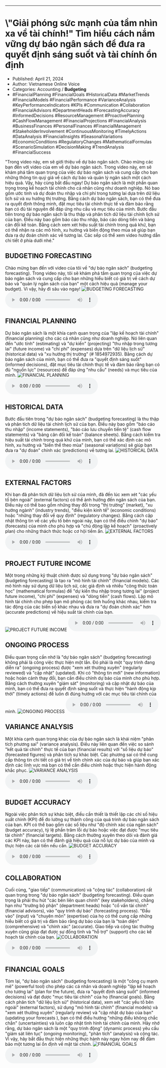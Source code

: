 
---

# \\"Giải phóng sức mạnh của tầm nhìn xa về tài chính!\" Tìm hiểu cách nắm vững dự báo ngân sách để đưa ra quyết định sáng suốt và tài chính ổn định

- Published: April 21, 2024
- Author: Vietnamese Online Voice
- Categories: Accounting / **Budgeting**
- #FinancialPlanning #FinancialGoals #HistoricalData #MarketTrends #FinancialModels #FinancialPerformance #VarianceAnalysis #KeyPerformanceIndicators #KPIs #Communication #Collaboration #FinancialAdvisors #DepartmentHeads #ForecastingAccuracy #InformedDecisions #ResourceManagement #ProactivePlanning #CashFlowManagement #FinancialProjections #FinancialAnalysis #BusinessFinances #PersonalFinances #FinancialManagement #StakeholderInvolvement #ContinuousMonitoring #TimelyActions #DataAnalysis #FinancialInsights #SeasonalVariations #EconomicConditions #RegulatoryChanges #MathematicalFormulas #ScenarioSimulation #DecisionMaking #TrendAnalysis #FinancialSuccess

"Trong video này, em sẽ giới thiệu về dự báo ngân sách. Chào mừng các bạn đến với video của em về dự báo ngân sách. Trong video này, em sẽ khám phá tầm quan trọng của việc dự báo ngân sách và cung cấp cho bạn những thông tin quý giá về cách dự báo và quản lý ngân sách một cách hiệu quả. Vậy, hãy cùng bắt đầu ngay! Dự báo ngân sách là một phần quan trọng trong kế hoạch tài chính cho cá nhân cũng như doanh nghiệp. Nó bao gồm ước tính và dự đoán thu nhập và chi phí trong tương lai dựa trên dữ liệu lịch sử và xu hướng thị trường. Bằng cách dự báo ngân sách, bạn có thể đưa ra quyết định thông minh, đặt mục tiêu tài chính thực tế và đảm bảo rằng bạn có đủ tài nguyên để đáp ứng nhu cầu và mục tiêu của mình. Bước đầu tiên trong dự báo ngân sách là thu thập và phân tích dữ liệu tài chính lịch sử của bạn. Điều này bao gồm báo cáo thu nhập, báo cáo dòng tiền và bảng cân đối kế toán. Bằng cách xem xét hiệu suất tài chính trong quá khứ, bạn có thể nhận ra các mô hình, xu hướng và biến động theo mùa sẽ giúp bạn đưa ra dự đoán chính xác về tương lai. Các sếp có thể xem video hướng dẫn chi tiết ở phía dưới nhé."


## BUDGETING FORECASTING

Chào mừng bạn đến với video của tôi về "dự báo ngân sách" (budgeting forecasting). Trong video này, tôi sẽ khám phá tầm quan trọng của việc dự báo ngân sách và cung cấp cho bạn những hiểu biết có giá trị về cách dự báo và "quản lý ngân sách của bạn" một cách hiệu quả (manage your budget). Vì vậy, hãy đi sâu vào ngay!
![BUDGETING FORECASTING](https://http-archiver-apis-production-80.schnworks.com/storage/images/transitions/2024-04-21/transition--1027200410-Montserrat-Regular-283593.jpg)
<audio controls>
    <source src="https://http-archiver-apis-production-80.schnworks.com/storage/audio/file-16623903482.mp3" type="audio/mpeg">
</audio>



## FINANCIAL PLANNING

Dự báo ngân sách là một khía cạnh quan trọng của "lập kế hoạch tài chính" (financial planning) cho các cá nhân cũng như doanh nghiệp. Nó liên quan đến "ước tính" (estimating) và "dự kiến" (projecting) "thu nhập trong tương lai" (future income) và "chi phí" (expenses) dựa trên "dữ liệu lịch sử" (historical data) và "xu hướng thị trường" (# 1854972935). Bằng cách dự báo ngân sách của mình, bạn có thể đưa ra "quyết định sáng suốt" (informed decisions), đặt mục tiêu tài chính thực tế và đảm bảo rằng bạn có đủ "nguồn lực" (resources) để đáp ứng "nhu cầu" (needs) và mục tiêu của mình.
![FINANCIAL PLANNING](https://http-archiver-apis-production-80.schnworks.com/storage/images/transitions/2024-04-21/transition-25087600272-Montserrat-Thin-004895.jpg)
<audio controls>
    <source src="https://http-archiver-apis-production-80.schnworks.com/storage/audio/file-252488249.mp3" type="audio/mpeg">
</audio>



## HISTORICAL DATA

Bước đầu tiên trong "dự báo ngân sách" (budgeting forecasting) là thu thập và phân tích dữ liệu tài chính lịch sử của bạn. Điều này bao gồm "báo cáo thu nhập" (income statements), "báo cáo lưu chuyển tiền tệ" (cash flow statements) và "bảng cân đối kế toán" (balance sheets). Bằng cách kiểm tra hiệu suất tài chính trong quá khứ của mình, bạn có thể xác định các mô hình, xu hướng và "biến thể theo mùa" (seasonal variations) sẽ giúp bạn đưa ra "dự đoán" chính xác (predictions) về tương lai.
![HISTORICAL DATA](https://http-archiver-apis-production-80.schnworks.com/storage/images/transitions/2024-04-21/transition-1708369706-Montserrat-ExtraBold-303F9F.jpg)
<audio controls>
    <source src="https://http-archiver-apis-production-80.schnworks.com/storage/audio/file-19223971455.mp3" type="audio/mpeg">
</audio>



## EXTERNAL FACTORS

Khi bạn đã phân tích dữ liệu lịch sử của mình, đã đến lúc xem xét "các yếu tố bên ngoài" (external factors) có thể ảnh hưởng đến ngân sách của bạn. Điều này có thể bao gồm những thay đổi trong "thị trường" (market), "xu hướng ngành" (industry trends), "điều kiện kinh tế" (economic conditions) hoặc "những thay đổi về quy định" (regulatory changes). Bằng cách cập nhật thông tin về các yếu tố bên ngoài này, bạn có thể điều chỉnh "dự báo" (forecasts) của mình cho phù hợp và "chủ động lập kế hoạch" (proactively plan) cho những thách thức hoặc cơ hội tiềm ẩn.
![EXTERNAL FACTORS](https://http-archiver-apis-production-80.schnworks.com/storage/images/transitions/2024-04-21/transition--9103250562-Montserrat-Regular-4A148C.jpg)
<audio controls>
    <source src="https://http-archiver-apis-production-80.schnworks.com/storage/audio/file-36622579522.mp3" type="audio/mpeg">
</audio>



## PROJECT FUTURE INCOME

Một trong những kỹ thuật chính được sử dụng trong "dự báo ngân sách" (budgeting forecasting) là tạo ra "mô hình tài chính" (financial models). Các mô hình này sử dụng dữ liệu lịch sử, các giả định và nhiều "công thức toán học" (mathematical formulas) để "dự kiến ​​thu nhập trong tương lai" (project future income), "chi phí" (expenses) và "dòng tiền" (cash flows). Lập mô hình tài chính cho phép bạn mô phỏng các tình huống khác nhau, kiểm tra tác động của các biến số khác nhau và đưa ra "dự đoán chính xác" hơn (accurate predictions) về hiệu suất tài chính của bạn.
![PROJECT FUTURE INCOME](https://http-archiver-apis-production-80.schnworks.com/storage/images/transitions/2024-04-21/transition-14269236535-Montserrat-Bold-512DA8.jpg)
<audio controls>
    <source src="https://http-archiver-apis-production-80.schnworks.com/storage/audio/file-11437080757.mp3" type="audio/mpeg">
</audio>



## ONGOING PROCESS

Điều quan trọng cần nhớ là "dự báo ngân sách" (budgeting forecasting) không phải là công việc thực hiện một lần. Đó phải là một "quy trình đang diễn ra" (ongoing process) được "xem xét thường xuyên" (regularly reviewed) và "cập nhật" (updated). Khi có "thông tin mới" (new information) hoặc hoàn cảnh thay đổi, bạn cần điều chỉnh dự báo của mình cho phù hợp. Bằng cách thường xuyên "giám sát" (monitoring) và cập nhật dự báo của mình, bạn có thể đưa ra quyết định sáng suốt và thực hiện "hành động kịp thời" (timely actions) để luôn đi đúng hướng với các mục tiêu tài chính của mình.
![ONGOING PROCESS](https://http-archiver-apis-production-80.schnworks.com/storage/images/transitions/2024-04-21/transition--19273980814-Montserrat-ExtraBold-1A237E.jpg)
<audio controls>
    <source src="https://http-archiver-apis-production-80.schnworks.com/storage/audio/file-8499684558.mp3" type="audio/mpeg">
</audio>



## VARIANCE ANALYSIS

Một khía cạnh quan trọng khác của dự báo ngân sách là khái niệm "phân tích phương sai" (variance analysis). Điều này liên quan đến việc so sánh "kết quả tài chính" thực tế của bạn (financial results) với "số liệu dự báo" (forecasted figures) và phân tích sự khác biệt. Các phương sai có thể cung cấp thông tin chi tiết có giá trị về tính chính xác của dự báo và giúp bạn xác định các lĩnh vực mà bạn có thể cần điều chỉnh hoặc thực hiện hành động khắc phục.
![VARIANCE ANALYSIS](https://http-archiver-apis-production-80.schnworks.com/storage/images/transitions/2024-04-21/transition--18483241307-Montserrat-Regular-283593.jpg)
<audio controls>
    <source src="https://http-archiver-apis-production-80.schnworks.com/storage/audio/file-16475570666.mp3" type="audio/mpeg">
</audio>



## BUDGET ACCURACY

Ngoài việc phân tích sự khác biệt, điều cần thiết là thiết lập các chỉ số hiệu suất chính (KPI) để đo lường sự thành công của quá trình dự báo ngân sách của bạn. KPI có thể bao gồm các số liệu như "độ chính xác của ngân sách" (budget accuracy), tỷ lệ phần trăm lỗi dự báo hoặc việc đạt được "mục tiêu tài chính" (financial targets). Bằng cách thường xuyên theo dõi và đánh giá các KPI này, bạn có thể đánh giá hiệu quả của nỗ lực dự báo của mình và thực hiện các cải tiến nếu cần.
![BUDGET ACCURACY](https://http-archiver-apis-production-80.schnworks.com/storage/images/transitions/2024-04-21/transition-13540705852-Montserrat-Regular-303F9F.jpg)
<audio controls>
    <source src="https://http-archiver-apis-production-80.schnworks.com/storage/audio/file-13354458684.mp3" type="audio/mpeg">
</audio>



## COLLABORATION

Cuối cùng, "giao tiếp" (communication) và "cộng tác" (collaboration) rất quan trọng trong "dự báo ngân sách" (budgeting forecasting). Điều quan trọng là phải thu hút "các bên liên quan chính" (key stakeholders), chẳng hạn như "trưởng bộ phận" (department heads) hoặc "cố vấn tài chính" (financial advisors), vào "quy trình dự báo" (forecasting process). "Đầu vào" (input) và "chuyên môn" (expertise) của họ có thể cung cấp những hiểu biết có giá trị và đảm bảo rằng dự báo của bạn là "toàn diện" (comprehensive) và "chính xác" (accurate). Giao tiếp và cộng tác thường xuyên cũng giúp đạt được sự đồng tình và "hỗ trợ" (support) cho các kế hoạch tài chính của bạn.
![COLLABORATION](https://http-archiver-apis-production-80.schnworks.com/storage/images/transitions/2024-04-21/transition--29457168873-Montserrat-Black-512DA8.jpg)
<audio controls>
    <source src="https://http-archiver-apis-production-80.schnworks.com/storage/audio/file-26830659497.mp3" type="audio/mpeg">
</audio>



## FINANCIAL GOALS

Tóm lại, "dự báo ngân sách" (budgeting forecasting) là một "công cụ mạnh mẽ" (powerful tool) cho phép các cá nhân và doanh nghiệp "lập kế hoạch cho tương lai" (plan for the future), đưa ra "quyết định sáng suốt" (informed decisions) và đạt được "mục tiêu tài chính" của họ (financial goals). Bằng cách phân tích "dữ liệu lịch sử" (historical data), xem xét "các yếu tố bên ngoài" (external factors), sử dụng "mô hình tài chính" (financial models) và "xem xét thường xuyên" (regularly review) và "cập nhật dự báo của bạn" (updating your forecasts ), bạn có thể điều hướng "những điều không chắc chắn" (uncertainties) và luôn cập nhật tình hình tài chính của mình. Hãy nhớ rằng, dự báo ngân sách là một "quy trình động" (dynamic process) yêu cầu "giám sát liên tục" (ongoing monitoring), "phân tích" (analysis) và cộng tác. Vì vậy, hãy bắt đầu thực hiện những thực hành này ngay hôm nay để đảm bảo một tương lai ổn định về mặt tài chính.
![FINANCIAL GOALS](https://http-archiver-apis-production-80.schnworks.com/storage/images/transitions/2024-04-21/transition-11968042591-Montserrat-Bold-1A237E.jpg)
<audio controls>
    <source src="https://http-archiver-apis-production-80.schnworks.com/storage/audio/file-1754032379.mp3" type="audio/mpeg">
</audio>

